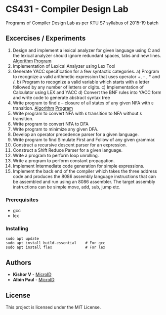 # CS431 - Compiler Design Lab

Programs of Compiler Design Lab as per KTU S7 syllabus of 2015-19 batch

## Excercises / Experiments

1. Design and implement a lexical analyzer for given language using C and the lexical
analyzer should ignore redundant spaces, tabs and new lines. [Algorithm](Algorithm/exp1.txt) [Program](exp1.c)
2. Implementation of Lexical Analyzer using Lex Tool
3. Generate YACC specification for a few syntactic categories.
a) Program to recognize a valid arithmetic expression that uses operator +, – , * and /.
b) Program to recognize a valid variable which starts with a letter followed by any
number of letters or digits.
c) Implementation of Calculator using LEX and YACC
d) Convert the BNF rules into YACC form and write code to generate abstract
syntax tree
4. Write program to find ε – closure of all states of any given NFA with ε transition. [Algorithm](Algorithm/exp1.txt) [Program](exp1.c)
5. Write program to convert NFA with ε transition to NFA without ε transition.
6. Write program to convert NFA to DFA
7. Write program to minimize any given DFA.
8. Develop an operator precedence parser for a given language.
9. Write program to find Simulate First and Follow of any given grammar.
10. Construct a recursive descent parser for an expression.
11. Construct a Shift Reduce Parser for a given language.
12. Write a program to perform loop unrolling.
13. Write a program to perform constant propagation.
14. Implement Intermediate code generation for simple expressions.
15. Implement the back end of the compiler which takes the three address code and
produces the 8086 assembly language instructions that can be assembled and run
using an 8086 assembler. The target assembly instructions can be simple move, add,
sub, jump etc.

### Prerequisites

* gcc
* lex

### Installing

```
sudo apt update
sudo apt install build-essential    # For gcc
sudo apt install flex               # For lex
```

## Authors

* **Kishor V** - [MicroID](https://krv.microid.in/)
* **Albin Paul** - [MicroID](https://appu.microid.in/)

## License

This project is licensed under the MIT License.

